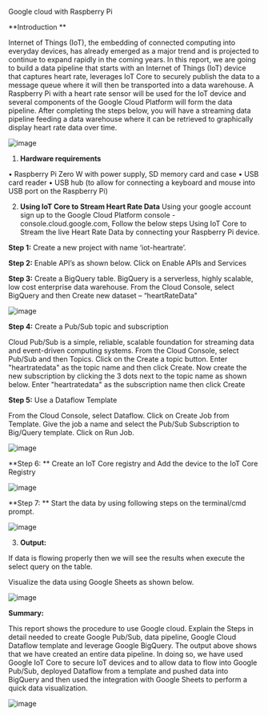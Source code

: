 Google cloud with Raspberry Pi

**Introduction **

Internet of Things (IoT), the embedding of connected computing into everyday devices, has already emerged as a major trend and is projected to continue to expand rapidly in the coming years. In this report, we are going to build a data pipeline that starts with an Internet of Things (IoT) device that captures heart rate, leverages IoT Core to securely publish the data to a message queue where it will then be transported into a data warehouse. A Raspberry Pi with a heart rate sensor will be used for the IoT device and several components of the Google Cloud Platform will form the data pipeline. After completing the steps below, you will have a streaming data pipeline feeding a data warehouse where it can be retrieved to graphically display heart rate data over time.

![image](https://user-images.githubusercontent.com/83789235/117398516-21deba80-aec4-11eb-9ef1-dcdfe1e6c86b.png)

 

1. **Hardware requirements**

•	Raspberry Pi Zero W with power supply, SD memory card and case
•	USB card reader
•	USB hub (to allow for connecting a keyboard and mouse into USB port on the Raspberry Pi)

2. **Using IoT Core to Stream Heart Rate Data**
Using your google account sign up to the Google Cloud Platform console - console.cloud.google.com, Follow the below steps Using IoT Core to Stream the live Heart Rate Data by connecting your Raspberry Pi device.

**Step 1:** Create a new project with name ‘iot-heartrate’. 

**Step 2:** Enable API’s as shown below. Click on Enable APIs and Services

**Step 3:** Create a BigQuery table. BigQuery is a serverless, highly scalable, low cost enterprise data warehouse. From the Cloud Console, select BigQuery and then Create new dataset – “heartRateData"  

![image](https://user-images.githubusercontent.com/83789235/117398546-328f3080-aec4-11eb-9671-e34f505d0246.png)

 
**Step 4:** Create a Pub/Sub topic and subscription

Cloud Pub/Sub is a simple, reliable, scalable foundation for streaming data and event-driven computing systems. From the Cloud Console, select Pub/Sub and then Topics. Click on the Create a topic button. Enter "heartratedata" as the topic name and then click Create. Now create the new subscription by clicking the 3 dots next to the topic name as shown below. Enter "heartratedata" as the subscription name then click Create

**Step 5:** Use a Dataflow Template

From the Cloud Console, select Dataflow. Click on Create Job from Template. Give the job a name and select the Pub/Sub Subscription to Big/Query template. Click on Run Job.

![image](https://user-images.githubusercontent.com/83789235/117398606-4d61a500-aec4-11eb-9b0d-c9ff40393ebd.png)

 

**Step 6: ** Create an IoT Core registry and Add the device to the IoT Core Registry

 ![image](https://user-images.githubusercontent.com/83789235/117398621-53578600-aec4-11eb-8b6f-8f60d1de7f17.png)


**Step 7: ** Start the data by using following steps on the terminal/cmd prompt.

![image](https://user-images.githubusercontent.com/83789235/117398628-59e5fd80-aec4-11eb-849f-74ec37637f39.png)
 

3. **Output:**

If data is flowing properly then we will see the results when execute the select query on the table. 

Visualize the data using Google Sheets as shown below.

![image](https://user-images.githubusercontent.com/83789235/117398644-623e3880-aec4-11eb-8cd4-df6bd066db9b.png)

 
**Summary:**

This report shows the procedure to use Google cloud. Explain the Steps in detail needed to create Google Pub/Sub, data pipeline, Google Cloud Dataflow template and leverage Google BigQuery. The output above shows that we have created an entire data pipeline. In doing so, we have used Google IoT Core to secure IoT devices and to allow data to flow into Google Pub/Sub, deployed Dataflow from a template and pushed data into BigQuery and then used the integration with Google Sheets to perform a quick data visualization.

![image](https://user-images.githubusercontent.com/83789235/117398085-25257680-aec3-11eb-862d-1fd87da88e76.png)
